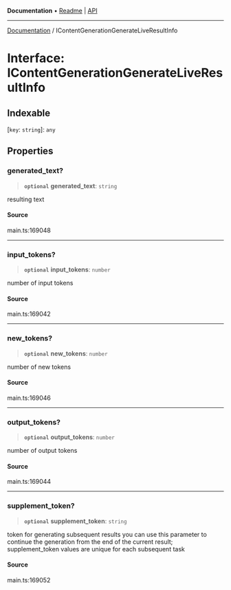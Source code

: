**Documentation** • [Readme](../README.md) \| [API](../globals.md)

***

[Documentation](../README.md) / IContentGenerationGenerateLiveResultInfo

# Interface: IContentGenerationGenerateLiveResultInfo

## Indexable

 \[`key`: `string`\]: `any`

## Properties

### generated\_text?

> **`optional`** **generated\_text**: `string`

resulting text

#### Source

main.ts:169048

***

### input\_tokens?

> **`optional`** **input\_tokens**: `number`

number of input tokens

#### Source

main.ts:169042

***

### new\_tokens?

> **`optional`** **new\_tokens**: `number`

number of new tokens

#### Source

main.ts:169046

***

### output\_tokens?

> **`optional`** **output\_tokens**: `number`

number of output tokens

#### Source

main.ts:169044

***

### supplement\_token?

> **`optional`** **supplement\_token**: `string`

token for generating subsequent results
you can use this parameter to continue the generation from the end of the current result;
supplement_token values are unique for each subsequent task

#### Source

main.ts:169052
